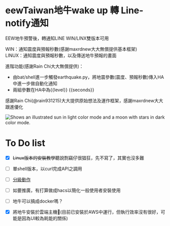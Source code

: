 # eewTaiwan地牛wake up 轉 Line-notify通知
EEW地牛預警後，轉通知LINE
WIN/LINX雙版本可用 

WIN：通知震度與預報秒數(感謝maxrdnew大大無償提供基本框架) \
LINUX：通知震度與預報秒數，以及傳送地牛預報的畫面

進階功能(感謝Rain Chi大大無償提供)：
- 由bat/shell進一步觸發earthquake.py，將地震參數(震度、預報秒數)傳入HA中進一步做自動化通知
- 兩組參數在HA中為{{level}}  {{seconds}}

感謝Rain Chi(@rain931215)大大提供原始想法及運作框架，感謝maxrdnew大大跟進優化

<picture>
  <source media="(prefers-color-scheme: dark)" srcset="https://github.com/Eric9453/eewTaiwan-Line-notify/blob/main/example%20pics/capture1.png">
  <source media="(prefers-color-scheme: light)" srcset="https://github.com/Eric9453/eewTaiwan-Line-notify/blob/main/example%20pics/capture1.png">
  <img alt="Shows an illustrated sun in light color mode and a moon with stars in dark color mode." src="https://user-images.githubusercontent.com/25423296/163456779-a8556205-d0a5-45e2-ac17-42d089e3c3f8.png">
</picture>

# To Do list
- [x] ~~Linux版本的安裝教學~~聽說剽竊仔很猖狂，先不寫了，其實也沒多難
- [ ] 單shell版本，以curl完成API之調用
- [ ] [分級動作](https://github.com/Eric9453/eewTaiwan-Line-notify/blob/main/earthquake_TDL.py)
- [ ] 如要推廣，有打算做成hacs以簡化一般使用者安裝使用
- [ ] 地牛可以搞成docker嗎？
- [x] 將地牛安裝於雲端主機:tada:(目前已安裝於AWS中運行，但執行效率沒有很好，可能是因為UI較為耗能的關係)

